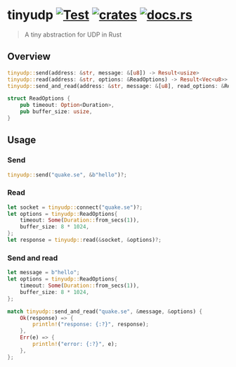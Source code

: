 # tinyudp [![Test](https://github.com/vikpe/tinyudp/actions/workflows/test.yml/badge.svg?branch=main)](https://github.com/vikpe/tinyudp/actions/workflows/test.yml) [![crates](https://img.shields.io/crates/v/tinyudp)](https://crates.io/crates/tinyudp) [![docs.rs](https://img.shields.io/docsrs/tinyudp)](https://docs.rs/tinyudp/)

> A tiny abstraction for UDP in Rust

## Overview

```rust
tinyudp::send(address: &str, message: &[u8]) -> Result<usize>
tinyudp::read(address: &str, options: &ReadOptions) -> Result<Vec<u8>>
tinyudp::send_and_read(address: &str, message: &[u8], read_options: &ReadOptions) -> Result<Vec<u8>>

struct ReadOptions {
    pub timeout: Option<Duration>,
    pub buffer_size: usize,
}
```

## Usage

### Send

```rust
tinyudp::send("quake.se", &b"hello")?;
```

### Read

```rust
let socket = tinyudp::connect("quake.se")?;
let options = tinyudp::ReadOptions{
    timeout: Some(Duration::from_secs(1)),
    buffer_size: 8 * 1024,
};
let response = tinyudp::read(&socket, &options)?;
```

### Send and read

```rust
let message = b"hello";
let options = tinyudp::ReadOptions{
    timeout: Some(Duration::from_secs(1)),
    buffer_size: 8 * 1024,
};

match tinyudp::send_and_read("quake.se", &message, &options) {
    Ok(response) => {
        println!("response: {:?}", response);
    },
    Err(e) => {
        println!("error: {:?}", e);
    },
};
```
